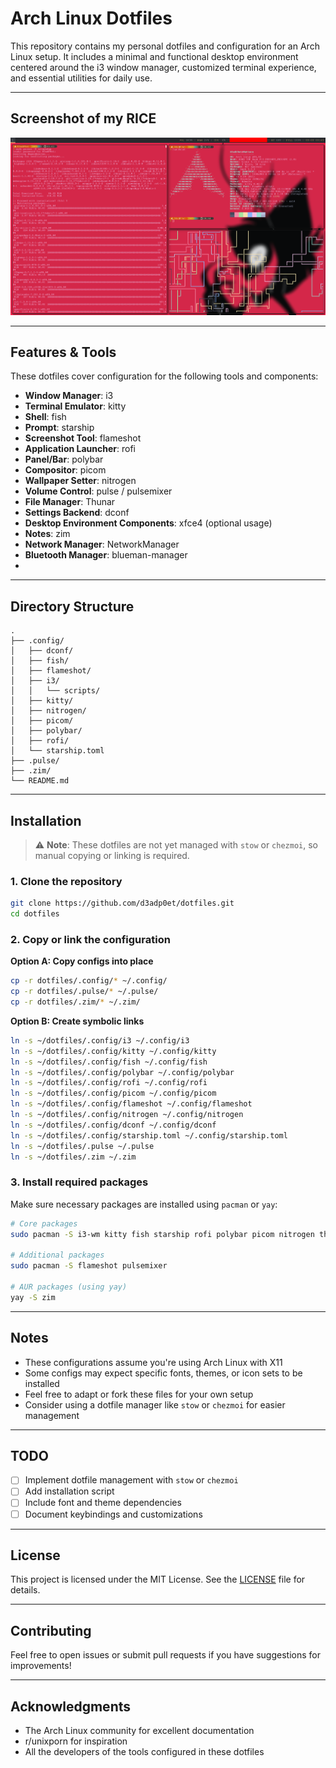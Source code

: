 # Arch Linux Dotfiles

This repository contains my personal dotfiles and configuration for an Arch Linux setup. It includes a minimal and functional desktop environment centered around the i3 window manager, customized terminal experience, and essential utilities for daily use.

---

## Screenshot of my RICE

![Screenshot](resources/rice.png)

---
## Features & Tools

These dotfiles cover configuration for the following tools and components:

- **Window Manager**: i3
- **Terminal Emulator**: kitty  
- **Shell**: fish
- **Prompt**: starship
- **Screenshot Tool**: flameshot
- **Application Launcher**: rofi
- **Panel/Bar**: polybar
- **Compositor**: picom
- **Wallpaper Setter**: nitrogen
- **Volume Control**: pulse / pulsemixer
- **File Manager**: Thunar
- **Settings Backend**: dconf
- **Desktop Environment Components**: xfce4 (optional usage)
- **Notes**: zim
- **Network Manager**: NetworkManager
- **Bluetooth Manager**: blueman-manager
- 

---

## Directory Structure

```
.
├── .config/
│   ├── dconf/
│   ├── fish/
│   ├── flameshot/
│   ├── i3/
│   │   └── scripts/
│   ├── kitty/
│   ├── nitrogen/
│   ├── picom/
│   ├── polybar/
│   ├── rofi/
│   └── starship.toml
├── .pulse/
├── .zim/
└── README.md
```

---

## Installation

> ⚠️ **Note**: These dotfiles are not yet managed with `stow` or `chezmoi`, so manual copying or linking is required.

### 1. Clone the repository

```bash
git clone https://github.com/d3adp0et/dotfiles.git
cd dotfiles
```

### 2. Copy or link the configuration

**Option A: Copy configs into place**

```bash
cp -r dotfiles/.config/* ~/.config/
cp -r dotfiles/.pulse/* ~/.pulse/
cp -r dotfiles/.zim/* ~/.zim/
```

**Option B: Create symbolic links**

```bash
ln -s ~/dotfiles/.config/i3 ~/.config/i3
ln -s ~/dotfiles/.config/kitty ~/.config/kitty
ln -s ~/dotfiles/.config/fish ~/.config/fish
ln -s ~/dotfiles/.config/polybar ~/.config/polybar
ln -s ~/dotfiles/.config/rofi ~/.config/rofi
ln -s ~/dotfiles/.config/picom ~/.config/picom
ln -s ~/dotfiles/.config/flameshot ~/.config/flameshot
ln -s ~/dotfiles/.config/nitrogen ~/.config/nitrogen
ln -s ~/dotfiles/.config/dconf ~/.config/dconf
ln -s ~/dotfiles/.config/starship.toml ~/.config/starship.toml
ln -s ~/dotfiles/.pulse ~/.pulse
ln -s ~/dotfiles/.zim ~/.zim
```

### 3. Install required packages

Make sure necessary packages are installed using `pacman` or `yay`:

```bash
# Core packages
sudo pacman -S i3-wm kitty fish starship rofi polybar picom nitrogen thunar dconf

# Additional packages
sudo pacman -S flameshot pulsemixer

# AUR packages (using yay)
yay -S zim
```

---

## Notes

- These configurations assume you're using Arch Linux with X11
- Some configs may expect specific fonts, themes, or icon sets to be installed
- Feel free to adapt or fork these files for your own setup
- Consider using a dotfile manager like `stow` or `chezmoi` for easier management

---

## TODO

- [ ] Implement dotfile management with `stow` or `chezmoi`
- [ ] Add installation script
- [ ] Include font and theme dependencies
- [ ] Document keybindings and customizations

---

## License

This project is licensed under the MIT License. See the [LICENSE](LICENSE) file for details.

---

## Contributing

Feel free to open issues or submit pull requests if you have suggestions for improvements!

---

## Acknowledgments

- The Arch Linux community for excellent documentation
- r/unixporn for inspiration
- All the developers of the tools configured in these dotfiles
